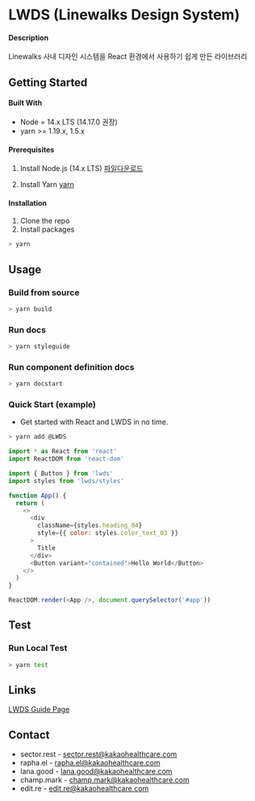 # LWDS (Linewalks Design System)

#### Description

Linewalks 사내 디자인 시스템을 React 환경에서 사용하기 쉽게 만든 라이브러리

## Getting Started

#### Built With

- Node = 14.x LTS (14.17.0 권장)
- yarn >= 1.19.x, 1.5.x

#### Prerequisites

1. Install Node.js (14.x LTS) [파일다운로드](https://nodejs.org/dist/latest-v14.x/)

2. Install Yarn [yarn](https://classic.yarnpkg.com/en/docs/install#debian-stable)

#### Installation

1. Clone the repo
2. Install packages

```sh
> yarn
```

## Usage

### Build from source

```sh
> yarn build
```

### Run docs

```sh
> yarn styleguide
```

### Run component definition docs

```sh
> yarn docstart
```

### Quick Start (example)

- Get started with React and LWDS in no time.

```sh
> yarn add @LWDS
```

```js
import * as React from 'react'
import ReactDOM from 'react-dom'

import { Button } from 'lwds'
import styles from 'lwds/styles'

function App() {
  return (
    <>
      <div
        className={styles.heading_04}
        style={{ color: styles.color_text_03 }}
      >
        Title
      </div>
      <Button variant="contained">Hello World</Button>
    </>
  )
}

ReactDOM.render(<App />, document.querySelector('#app'))
```

## Test

### Run Local Test

```sh
> yarn test
```

## Links

[LWDS Guide Page](https://linewalks.github.io/lwds/)

## Contact

- sector.rest - sector.rest@kakaohealthcare.com
- rapha.el - rapha.el@kakaohealthcare.com
- lana.good - lana.good@kakaohealthcare.com
- champ.mark - champ.mark@kakaohealthcare.com
- edit.re - edit.re@kakaohealthcare.com
